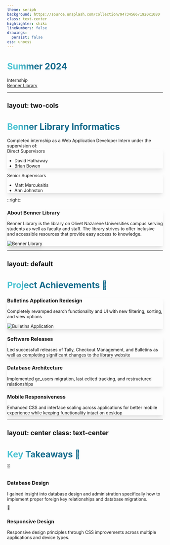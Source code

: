 ```yaml
---
theme: seriph
background: https://source.unsplash.com/collection/94734566/1920x1080
class: text-center
highlighter: shiki
lineNumbers: false
drawings:
  persist: false
css: unocss
---
```


# Summer 2024
<div class="pt-12 text-xl text-gray-400">
Internship
</div>

<div class="abs-br m-6 flex gap-2">
  <a href="https://www.olivet.edu/benner-library" target="_blank" 
    class="text-xl icon-btn opacity-50 !border-none !hover:text-white transition duration-300 ease-in-out transform hover:scale-110">
    Benner Library
  </a>
</div>

---
layout: two-cols
---

# Benner Library Informatics

<div class="text-lg mt-4">
  Completed internship as a Web Application Developer Intern under the supervision of:

  <div class="mt-4 grid grid-cols-2 gap-4">
    <div v-click class="p-4 border rounded-lg shadow-lg hover:shadow-2xl transition-shadow duration-300">
      <div class="font-bold">Direct Supervisors</div>
      <ul class="mt-2">
        <li>David Hathaway</li>
        <li>Brian Bowen</li>
      </ul>
    </div>
    <div v-click class="p-4 border rounded-lg shadow-lg hover:shadow-2xl transition-shadow duration-300">
      <div class="font-bold">Senior Supervisors</div>
      <ul class="mt-2">
        <li>Matt Marcukaitis</li>
        <li>Ann Johnston</li>
      </ul>
    </div>
  </div>
</div>

::right::

<div class="ml-4">
  <div v-click class="mt-4 p-6 bg-blue-50 dark:bg-blue-900 rounded-lg shadow-lg hover:shadow-2xl transition-shadow duration-300">
    <div class="flex flex-col items-center">
      <h3 class="text-lg font-bold mb-2">About Benner Library</h3>
      <p class="text-sm opacity-90">
        Benner Library is the library on Olivet Nazarene Universities campus serving students as well as faculty and staff. The library strives to offer inclusive and accessible resources that provide easy access to knowledge.
      </p>
      <img src="https://encrypted-tbn0.gstatic.com/images?q=tbn:ANd9GcR2PmRpIdLzcwlrgyOin-1qTwqsIgGm2yl-LA&s" alt="Benner Library" class="mt-4 rounded-lg shadow-lg">
    </div>
  </div>
</div>

---
layout: default
---

# Project Achievements 🚀

<v-clicks>

<div class="mt-6 grid grid-cols-2 gap-4">
  <div class="p-4 border rounded-lg shadow-lg hover:shadow-2xl transition-shadow duration-300">
    <h3 class="font-bold text-blue-500">Bulletins Application Redesign</h3>
    <p class="text-sm mt-2">Completely revamped search functionality and UI with new filtering, sorting, and view options</p>
    <img src="https://utfs.io/f/LF1QrFGZgDsb0iqr1XSOokM2sUqGjyagDWSpfQL4O6nhmX9P" alt="Bulletins Application" class="mt-4 rounded-lg shadow-lg">
  </div>

  <div class="p-4 border rounded-lg shadow-lg hover:shadow-2xl transition-shadow duration-300">
    <h3 class="font-bold text-green-500">Software Releases</h3>
    <p class="text-sm mt-2">Led successfull releases of Tally, Checkout Management, and Bulletins as well as completing significant changes to the library website</p>
  </div>

  <div class="p-4 border rounded-lg shadow-lg hover:shadow-2xl transition-shadow duration-300">
    <h3 class="font-bold text-purple-500">Database Architecture</h3>
    <p class="text-sm mt-2">Implemented gc_users migration, last edited tracking, and restructured relationships</p>
  </div>

  <div class="p-4 border rounded-lg shadow-lg hover:shadow-2xl transition-shadow duration-300">
    <h3 class="font-bold text-orange-500">Mobile Responsiveness</h3>
    <p class="text-sm mt-2">Enhanced CSS and interface scaling across applications for better mobile experience while keeping functionality intact on desktop</p>
  </div>
</div>

</v-clicks>

---
layout: center
class: text-center
---

# Key Takeaways 🎯

<div class="grid grid-cols-2 gap-8 mt-8">
  <div v-click class="flex flex-col items-center">
    <div class="text-3xl mb-4 animate-bounce">🗄️</div>
    <h3 class="font-bold mb-2">Database Design</h3>
    <p class="text-sm opacity-75">
      I gained insight into database design and administration specifically how to implement proper foreign key relationships and database migrations.
    </p>
  </div>
  <div v-click class="flex flex-col items-center">
    <div class="text-3xl mb-4 animate-bounce">📱</div>
    <h3 class="font-bold mb-2">Responsive Design</h3>
    <p class="text-sm opacity-75">
        Responsive design principles through CSS improvements across multiple applications and device types.    </p>
  </div>
</div>

<style>
h1 {
  background-color: #2B90B6;
  background-image: linear-gradient(45deg, #4EC5D4 10%, #146b8c 20%);
  background-size: 100%;
  -webkit-background-clip: text;
  -moz-background-clip: text;
  -webkit-text-fill-color: transparent;
  -moz-text-fill-color: transparent;
}

a {
  transition: color 0.3s ease, transform 0.3s ease;
}

a:hover {
  color: white;
  transform: scale(1.1);
}

.shadow-lg {
  box-shadow: 0 10px 15px -3px rgba(0, 0, 0, 0.1), 0 4px 6px -2px rgba(0, 0, 0, 0.05);
}

.shadow-2xl {
  box-shadow: 0 25px 50px -12px rgba(0, 0, 0, 0.25);
}

.animate-bounce {
  animation: bounce 1s infinite;
}

@keyframes bounce {
  0%, 100% {
    transform: translateY(-25%);
    animation-timing-function: cubic-bezier(0.8, 0, 1, 1);
  }
  50% {
    transform: translateY(0);
    animation-timing-function: cubic-bezier(0, 0, 0.2, 1);
  }
}
</style>